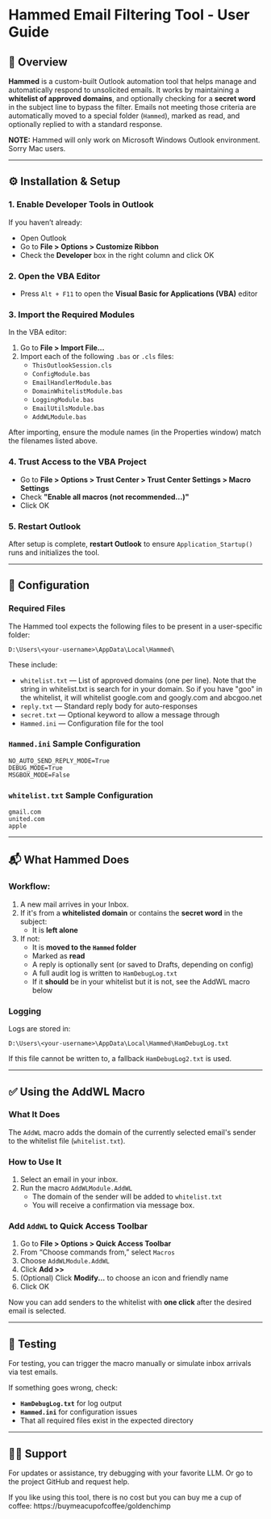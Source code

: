 

# Hammed Email Filtering Tool - User Guide
 
## 📘 Overview
 
**Hammed** is a custom-built Outlook automation tool that helps manage and automatically respond to unsolicited emails. It works by maintaining a **whitelist of approved domains**, and optionally checking for a **secret word** in the subject line to bypass the filter. Emails not meeting those criteria are automatically moved to a special folder (`Hammed`), marked as read, and optionally replied to with a standard response.

**NOTE:** Hammed will only work on Microsoft Windows Outlook environment.  Sorry Mac users.
 
---
 
## ⚙️ Installation & Setup
 
### 1. Enable Developer Tools in Outlook
 
If you haven’t already:
 
- Open Outlook
- Go to **File > Options > Customize Ribbon**
- Check the **Developer** box in the right column and click OK
 
### 2. Open the VBA Editor
 
- Press `Alt + F11` to open the **Visual Basic for Applications (VBA)** editor
 
### 3. Import the Required Modules
 
In the VBA editor:
 
1. Go to **File > Import File...**
2. Import each of the following `.bas` or `.cls` files:
   - `ThisOutlookSession.cls`
   - `ConfigModule.bas`
   - `EmailHandlerModule.bas`
   - `DomainWhitelistModule.bas`
   - `LoggingModule.bas`
   - `EmailUtilsModule.bas`
   - `AddWLModule.bas`
 
After importing, ensure the module names (in the Properties window) match the filenames listed above.
 
### 4. Trust Access to the VBA Project
 
- Go to **File > Options > Trust Center > Trust Center Settings > Macro Settings**
- Check **"Enable all macros (not recommended...)"**
- Click OK
 
### 5. Restart Outlook
 
After setup is complete, **restart Outlook** to ensure `Application_Startup()` runs and initializes the tool.
 
---
 
## 🔧 Configuration
 
### Required Files
 
The Hammed tool expects the following files to be present in a user-specific folder:
 
```
D:\Users\<your-username>\AppData\Local\Hammed\
```
 
These include:
 
- `whitelist.txt` — List of approved domains (one per line). Note that the string in whitelist.txt is search for in your domain.  So if you have "goo" in the whitelist, it will whitelist google.com and googly.com and abcgoo.net
- `reply.txt` — Standard reply body for auto-responses
- `secret.txt` — Optional keyword to allow a message through
- `Hammed.ini` — Configuration file for the tool
 
### `Hammed.ini` Sample Configuration
 
```
NO_AUTO_SEND_REPLY_MODE=True
DEBUG_MODE=True
MSGBOX_MODE=False
```

 ### `whitelist.txt` Sample Configuration
 
```
gmail.com
united.com
apple
```
 
---
 
## 📬 What Hammed Does
 
### Workflow:
 
1. A new mail arrives in your Inbox.
2. If it's from a **whitelisted domain** or contains the **secret word** in the subject:
   - It is **left alone**
3. If not:
   - It is **moved to the `Hammed` folder**
   - Marked as **read**
   - A reply is optionally sent (or saved to Drafts, depending on config)
   - A full audit log is written to `HamDebugLog.txt`
   - If it **should** be in your whitelist but it is not, see the AddWL macro below
 
### Logging
 
Logs are stored in:
```
D:\Users\<your-username>\AppData\Local\Hammed\HamDebugLog.txt
```
 
If this file cannot be written to, a fallback `HamDebugLog2.txt` is used.
 
---
 
## ✅ Using the AddWL Macro
 
### What It Does
 
The `AddWL` macro adds the domain of the currently selected email's sender to the whitelist file (`whitelist.txt`).
 
### How to Use It
 
1. Select an email in your inbox.
2. Run the macro `AddWLModule.AddWL`
   - The domain of the sender will be added to `whitelist.txt`
   - You will receive a confirmation via message box.
 
### Add `AddWL` to Quick Access Toolbar
 
1. Go to **File > Options > Quick Access Toolbar**
2. From “Choose commands from,” select `Macros`
3. Choose `AddWLModule.AddWL`
4. Click **Add >>**
5. (Optional) Click **Modify...** to choose an icon and friendly name
6. Click OK
 
Now you can add senders to the whitelist with **one click** after the desired email is selected.
 
---
 
## 🧪 Testing
 
For testing, you can trigger the macro manually or simulate inbox arrivals via test emails.
 
If something goes wrong, check:
 
- **`HamDebugLog.txt`** for log output
- **`Hammed.ini`** for configuration issues
- That all required files exist in the expected directory
 
---
 
## 🙋‍♂️ Support
 
For updates or assistance, try debugging with your favorite LLM.  Or go to the project GitHub and request help.

If you like using this tool, there is no cost but you can buy me a cup of coffee: https://buymeacupofcoffee/goldenchimp

